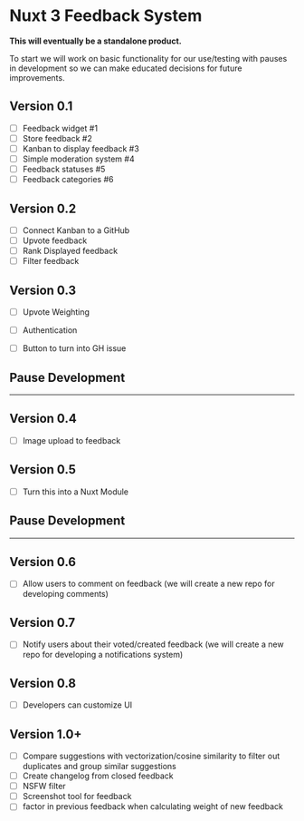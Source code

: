 # Nuxt 3 Feedback System

**This will eventually be a standalone product.**

To start we will work on basic functionality for our use/testing with pauses in development so we can make educated decisions for future improvements.

## Version 0.1
- [ ] Feedback widget #1
- [ ] Store feedback #2
- [ ] Kanban to display feedback #3
- [ ] Simple moderation system #4
- [ ] Feedback statuses #5
- [ ] Feedback categories #6

## Version 0.2
- [ ] Connect Kanban to a GitHub
- [ ] Upvote feedback
- [ ] Rank Displayed feedback
- [ ] Filter feedback

## Version 0.3
- [ ] Upvote Weighting
- [ ] Authentication
- [ ] Button to turn into GH issue


## Pause Development
---

## Version 0.4
- [ ] Image upload to feedback

## Version 0.5
- [ ] Turn this into a Nuxt Module

## Pause Development
---


## Version 0.6
- [ ] Allow users to comment on feedback (we will create a new repo for developing comments)

## Version 0.7
- [ ] Notify users about their voted/created feedback (we will create a new repo for developing a notifications system)

## Version 0.8
- [ ] Developers can customize UI 


## Version 1.0+
- [ ] Compare suggestions with vectorization/cosine similarity to filter out duplicates and group similar suggestions
- [ ] Create changelog from closed feedback
- [ ] NSFW filter
- [ ] Screenshot tool for feedback
- [ ] factor in previous feedback when calculating weight of new feedback
